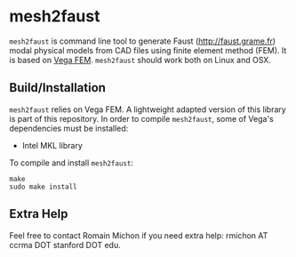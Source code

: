 # mesh2faust

`mesh2faust` is command line tool to generate Faust (<http://faust.grame.fr>)
modal physical models from CAD files using finite element method (FEM). It is
based on [Vega FEM](http://run.usc.edu/vega/). `mesh2faust` should work both
on Linux and OSX.

## Build/Installation

`mesh2faust` relies on Vega FEM. A lightweight adapted version of this library
is part of this repository. In order to compile `mesh2faust`, some of Vega's
dependencies must be installed:

* Intel MKL library

To compile and install `mesh2faust`:

```
make
sudo make install
```

## Extra Help

Feel free to contact Romain Michon if you need extra help:
rmichon AT ccrma DOT stanford DOT edu.
